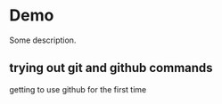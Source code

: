 # Demo

Some description.

## trying out git and github commands

getting to use github for the first time
